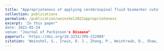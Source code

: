 ```yaml
---
title: "Appropriateness of applying cerebrospinal fluid biomarker cutoffs from Alzheimer’s disease to Parkinson’s disease"
collection: publications
permalink: /publication/weinshel2022appropriateness
excerpt: 'In this paper"
date: 2022-05-24
venue: "Journal of Parkinson's Disease"
paperurl: 'https://doi.org/10.3233/JPD-212989'
citation: 'Weinshel, S., Irwin, D. J., Zhang, P., Weintraub, D., Shaw, L. M., Siderowf, A., and Xie, S. X. (2022). "Appropriateness of applying cerebrospinal fluid biomarker cutoffs from Alzheimer''s disease to Parkinson''s disease." <i>Journal of Parkinson''s Disease</i>, <b>12</b>(4), 1155--1167.'
---
```



